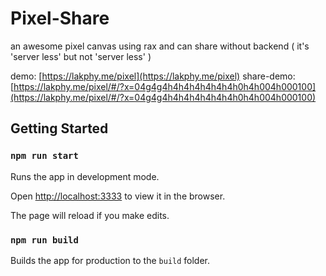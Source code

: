 # Pixel-Share

an awesome pixel canvas using rax and can share without backend ( it's 'server less' but not 'server less' )

demo: [https://lakphy.me/pixel](https://lakphy.me/pixel)
share-demo: [https://lakphy.me/pixel/#/?x=04g4g4h4h4h4h4h4h4h0h4h004h000100](https://lakphy.me/pixel/#/?x=04g4g4h4h4h4h4h4h4h0h4h004h000100)

## Getting Started

### `npm run start`

Runs the app in development mode.

Open [http://localhost:3333](http://localhost:3333) to view it in the browser.

The page will reload if you make edits.

### `npm run build`

Builds the app for production to the `build` folder.
